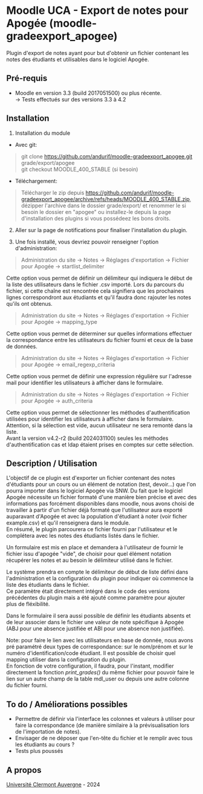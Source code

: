 Moodle UCA - Export de notes pour Apogée (moodle-gradeexport_apogee)
==================================
Plugin d'export de notes ayant pour but d'obtenir un fichier contenant les notes des étudiants et utilisables dans le logiciel Apogée.

Pré-requis
------------
- Moodle en version 3.3 (build 2017051500) ou plus récente.<br/>
-> Tests effectués sur des versions 3.3 à 4.2<br/>

Installation
------------
1. Installation du module

- Avec git:
> git clone https://github.com/andurif/moodle-gradeexport_apogee.git grade/export/apogee<br/>
> git checkout MOODLE_400_STABLE (si besoin)

- Téléchargement:
> Télécharger le zip depuis https://github.com/andurif/moodle-gradeexport_apogee/archive/refs/heads/MOODLE_400_STABLE.zip, dézipper l'archive dans le dossier grade/export/ et renommer le si besoin le dossier en "apogee" ou installez-le depuis la page d'installation des plugins si vous possédeez les bons droits.
  
2. Aller sur la page de notifications pour finaliser l'installation du plugin.

3. Une fois installé, vous devriez pouvoir renseigner l'option d'administration:

> Administration du site -> Notes -> Réglages d'exportation -> Fichier pour Apogée -> startlist_delimiter

Cette option vous permet de définir un délimiteur qui indiquera le début de la liste des utilisateurs dans le fichier .csv importé. Lors du parcours du fichier, si cette chaîne est rencontrée cela signifiera que les prochaines lignes correspondront aux étudiants et qu'il faudra donc rajouter les notes qu'ils ont obtenus.

> Administration du site -> Notes -> Réglages d'exportation -> Fichier pour Apogée -> mapping_type

Cette option vous permet de déterminer sur quelles informations effectuer la correspondance entre les utilisateurs du fichier fourni et ceux de la base de données.

> Administration du site -> Notes -> Réglages d'exportation -> Fichier pour Apogée -> email_regexp_criteria

Cette option vous permet de définir une expression régulière sur l'adresse mail pour identifier les utilisateurs à afficher dans le formulaire.

> Administration du site -> Notes -> Réglages d'exportation -> Fichier pour Apogée -> auth_criteria

Cette option vous permet de sélectionner les méthodes d'authentification utilisées pour identifier les utilisateurs à afficher dans le formulaire. Attention, si la sélection est vide, aucun utilisateur ne sera remonté dans la liste.<br/>
Avant la version v4.2-r2 (build 2024031100) seules les méthodes d'authentification cas et ldap étaient prises en comptes sur cette sélection.
  
  
Description / Utilisation
------
<p>L'objectif de ce plugin est d'exporter un fichier contenant des notes d'étudiants pour un cours ou un élément de notation (test, devoir...) que l'on pourra importer dans 
le logiciel Apogée via SNW. Du fait que le logiciel Apogée nécessite un fichier formaté d'une manière bien précise et avec des informations pas forcément disponibles dans moodle,
nous avons choisi de travailler à partir d'un fichier déjà formaté que l'utilisateur aura exporté auparavant d'Apogée et avec la population d'étudiant à noter (voir ficher example.csv) et qu'il renseignera dans le module.<br/>
En résumé, le plugin parcourera ce fichier fourni par l'utilisateur et le complétera avec les notes des étudiants listés dans le fichier.</p> 
<p>Un formulaire est mis en place et demandera à l'utilisateur de fournir le fichier issu d'apogée "vide", de choisir pour quel élément notation récupérer les notes et au besoin le délimiteur utilisé dans le fichier.</p>
<p>Le système prendra en compte le délimiteur de début de liste défini dans l'administration et la configuration du plugin pour indiquer où commence la liste des étudiants dans le fichier.<br/>
Ce paramètre était directement intégré dans le code des versions précédentes du plugin mais a été ajouté comme paramètre  pour ajouter plus de fléxibilité.</p>
<p>Dans le formulaire il sera aussi possible de définir les étudiants absents et de leur associer dans le fichier une valeur de note spécifique à Apogée (ABJ pour une absence justifiée et ABI pour une absence non justifiée).</p>

<p>Note: pour faire le lien avec les utilisateurs en base de donnée, nous avons pré paramétré deux types de correspondance: sur le nom/prénom et sur le numéro d'identification/code étudiant.
Il est possible de choisir quel mapping utiliser dans la configuration du plugin.<br/>
En fonction de votre configuration, il faudra, pour l'instant, modifier directement la fonction <i>print_grades()</i> du même fichier pour pouvoir faire le lien sur un autre champ de la table mdl_user ou depuis une autre colonne du fichier fourni.</p>

To do / Améliorations possibles
------
* Permettre de définir via l'interface les colonnes et valeurs à utiliser pour faire la correspondance (de manière similaire à la prévisualisation lors de l'importation de notes).
* Envisager de ne déposer que l'en-tête du fichier et le remplir avec tous les étudiants au cours ?
* Tests plus poussés


A propos
------
<a href="https://www.uca.fr">Université Clermont Auvergne</a> - 2024
